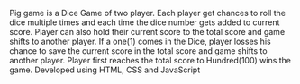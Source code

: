 Pig game is a Dice Game of two player. Each player get chances to roll the dice multiple times and each time the dice number gets added to current score. Player can also hold their current score to the total score and game shifts to another player.
If a one(1) comes in the Dice, player losses his chance to save the current score in the total score and game shifts to another player.
Player first reaches the total score to Hundred(100) wins the game.
Developed using HTML, CSS and JavaScript
